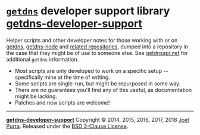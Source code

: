 # [`getdns`](https://getdnsapi.net/) developer support library [getdns-developer-support](https://github.com/joelpurra/getdns-developer-support)

Helper scripts and other developer notes for those working with or on [getdns](https://github.com/getdnsapi/getdns), [getdns-node](https://github.com/getdnsapi/getdns-node) and [related repositories](https://github.com/getdnsapi), dumped into a repository in the case that they might be of use to someone else. See [getdnsapi.net](https://getdnsapi.net/) for additional `getdns` information.

- Most scripts are only developed to work on a specific setup -- specifically mine at the time of writing.
- Some scripts are single-run, but might be repurposed in some way.
- There are no guarantees you'll find any of this useful, as documentation might be lacking.
- Patches and new scripts are welcome!



---

[**getdns-developer-support**](https://github.com/joelpurra/getdns-developer-support) Copyright © 2014, 2015, 2016, 2017, 2018 [Joel Purra](http://joelpurra.com/). Released under the [BSD 3-Clause License](https://opensource.org/licenses/BSD-3-Clause).
